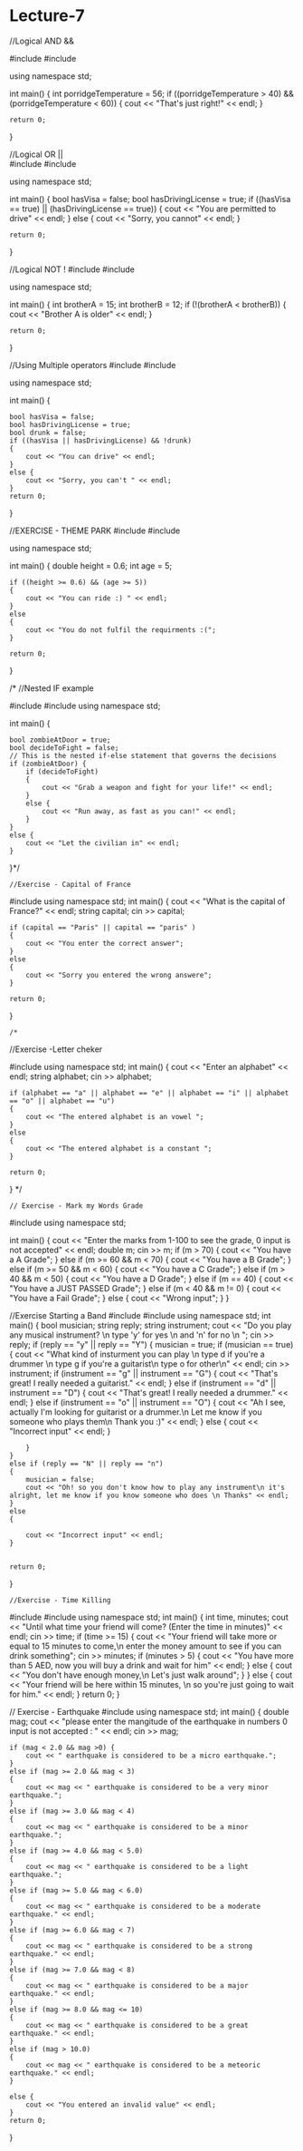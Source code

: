 # Lecture-7



//Logical AND &&

#include <iostream>
#include <string>

using namespace std;

int main()
{
	int porridgeTemperature = 56;
	if ((porridgeTemperature > 40) && (porridgeTemperature < 60))
	{
		cout << "That's just right!" << endl;
	}
	
	return 0;
}
                                        
                                        
                                        
                                        
  //Logical OR ||                                      
 #include <iostream>
#include <string>

using namespace std;

int main()
{
	bool hasVisa = false;
	bool hasDrivingLicense = true;
	if ((hasVisa == true) || (hasDrivingLicense == true))
	{
		cout << "You are permitted to drive" << endl;
	}
	else {
		cout << "Sorry, you cannot" << endl;
	}


	return 0;
}
  
  
  
  
  
  
  //Logical NOT !
#include <iostream>
#include <string>

using namespace std;

int main()
{
	int brotherA = 15;
	int brotherB = 12;
	if (!(brotherA < brotherB)) 
	{
		cout << "Brother A is older" << endl;
	}


	return 0;
}

  
  
                                        
                                        
//Using Multiple operators
#include <iostream>
#include <string>

using namespace std;

int main()
{

	bool hasVisa = false;
	bool hasDrivingLicense = true;
	bool drunk = false;
	if ((hasVisa || hasDrivingLicense) && !drunk)
	{
		cout << "You can drive" << endl;
	}
	else {
		cout << "Sorry, you can't " << endl;
	}
	return 0;
}
  
  
  
  
  
  
  //EXERCISE - THEME PARK 
#include <iostream>
#include <string>

using namespace std;

int main()
{
	double height = 0.6;
	int age = 5;

	if ((height >= 0.6) && (age >= 5))
	{
		cout << "You can ride :) " << endl;
	}
	else
	{
		cout << "You do not fulfil the requirments :(";
	}

	return 0;
}

  
  
  
  
  
  
/*
//Nested IF example

#include <iostream>
#include <string>
using namespace std;

int main()
{

	bool zombieAtDoor = true;
	bool decideToFight = false;
	// This is the nested if-else statement that governs the decisions
	if (zombieAtDoor) {
		if (decideToFight) 
		{
			cout << "Grab a weapon and fight for your life!" << endl;
		}
		else {
			cout << "Run away, as fast as you can!" << endl;
		}
	}
	else {
		cout << "Let the civilian in" << endl;
	}
}*/
	
	
	
	
	
	
	
	//Exercise - Capital of France
#include <iostream>
using namespace std;
int main()
{
	cout << "What is the capital of France?" << endl;
	string capital;
	cin >> capital;

	if (capital == "Paris" || capital == "paris" )
	{
		cout << "You enter the correct answer";
	}
	else
	{
		cout << "Sorry you entered the wrong answere";
	}

	return 0;
}
  
	
	
	
	
	
	
	
	/*
//Exercise -Letter cheker

#include <iostream>
using namespace std;
int main()
{
	cout << "Enter an alphabet" << endl;
	string alphabet;
	cin >> alphabet;

	if (alphabet == "a" || alphabet == "e" || alphabet == "i" || alphabet == "o" || alphabet == "u")
	{
		cout << "The entered alphabet is an vowel ";
	}
	else
	{
		cout << "The entered alphabet is a constant ";
	}

	return 0;
}
*/
	
	
	
	
	
	// Exercise - Mark my Words Grade

#include <iostream>
using namespace std;

int main()
{
	cout << "Enter the marks from 1-100 to see the grade, 0 input is not accepted" << endl;
	double m;
	cin >> m;
	if (m > 70)
	{
		cout << "You have a A Grade";
	}
	else if (m >= 60 && m < 70)
	{
		cout << "You have a B Grade";
	}
	else if (m >= 50 && m < 60)
	{
		cout << "You have a C Grade";
	}
	else if (m > 40 && m < 50)
	{
		cout << "You have a D Grade";
	}
	else if (m == 40)
	{
		cout << "You have a JUST PASSED Grade";
	}
	else if (m < 40 && m != 0)
	{
		cout << "You have a Fail Grade";
	}
	else
	{
		cout << "Wrong input";
	}
}
	
	
	
	
	
	
	
	
	
	
//Exercise Starting a Band
#include<iostream>
#include<string>
using namespace std;
int main()
{
	bool musician;
	string reply;
	string instrument;
	cout << "Do you play any musical instrument? \n type 'y' for yes \n and 'n' for no \n ";
	cin >> reply;
	if (reply == "y" || reply == "Y")
	{
		musician = true;
		if (musician == true)
		{
			cout << "What kind of insturment you can play \n type d if you're a drummer \n type g if you're a guitarist\n type o for other\n" << endl;
			cin >> instrument;
			if (instrument == "g" || instrument == "G")
			{
				cout << "That's great! I really needed a guitarist." << endl;
			}
			else if (instrument == "d" || instrument == "D")
			{
				cout << "That's great! I really needed a drummer." << endl;
			}
			else if (instrument == "o" || instrument == "O")
			{
				cout << "Ah I see, actually I'm looking for guitarist or a drummer.\n Let me know if you someone who plays them\n Thank you :)" << endl;
			}
			else
			{
				cout << "Incorrect input" << endl;
			}

		}
	}
	else if (reply == "N" || reply == "n")
	{
		musician = false;
		cout << "Oh! so you don't know how to play any instrument\n it's alright, let me know if you know someone who does \n Thanks" << endl;
	}
	else
	{

		cout << "Incorrect input" << endl;
	}


	return 0;
}
	
	
	
	
	
	
	
	//Exercise - Time Killing

#include<iostream>
#include <string>
using namespace std;
int main()
{
	int time, minutes;
	cout << "Until what time your friend will come? (Enter the time in minutes)" << endl;
	cin >> time;
	if (time >= 15)
	{
		cout << "Your friend will take more or equal to 15 minutes to come,\n enter the money amount to see if you can drink something";
		cin >> minutes;
		if (minutes > 5)
		{
			cout << "You have more than 5 AED, now you will buy a drink and wait for him" << endl;
		}
		else
		{
			cout << "You don't have enough money,\n Let's just walk around";
		}
	}
	else
	{
		cout << "Your friend will be here within 15 minutes, \n so you're just going to wait for him." << endl;
	}
	return 0;
}

	
	
	
	
	
	
	
	
	
// Exercise - Earthquake
#include<iostream>
using namespace std;
int main()
{
	double mag;
	cout << "please enter the mangitude of the earthquake in numbers 0 input is not accepted : " << endl;
	cin >> mag;



	if (mag < 2.0 && mag >0) {
		cout << " earthquake is considered to be a micro earthquake.";
	}
	else if (mag >= 2.0 && mag < 3)
	{
		cout << mag << " earthquake is considered to be a very minor earthquake.";
	}
	else if (mag >= 3.0 && mag < 4)
	{
		cout << mag << " earthquake is considered to be a minor earthquake.";
	}
	else if (mag >= 4.0 && mag < 5.0)
	{
		cout << mag << " earthquake is considered to be a light earthquake.";
	}
	else if (mag >= 5.0 && mag < 6.0)
	{
		cout << mag << " earthquake is considered to be a moderate earthquake." << endl;
	}
	else if (mag >= 6.0 && mag < 7)
	{
		cout << mag << " earthquake is considered to be a strong earthquake." << endl;
	}
	else if (mag >= 7.0 && mag < 8)
	{
		cout << mag << " earthquake is considered to be a major earthquake." << endl;
	}
	else if (mag >= 8.0 && mag <= 10)
	{
		cout << mag << " earthquake is considered to be a great earthquake." << endl;
	}
	else if (mag > 10.0)
	{
		cout << mag << " earthquake is considered to be a meteoric earthquake." << endl;
	}

	else {
		cout << "You entered an invalid value" << endl;
	}
	return 0;
}
	
                                        
                                        
                                        
                                        

  
  
  
  
  
                                        

